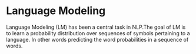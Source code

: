 # Language Modeling
Language Modeling (LM) has been a central task in NLP.The goal of LM is to learn a probability distribution over
sequences of symbols pertaining to a language. In other words predicting the word probabilities in a sequence of words. 
